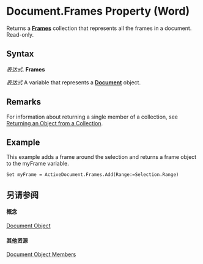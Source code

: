 
# Document.Frames Property (Word)

Returns a  **[Frames](d0f526b5-ae1d-ad7a-0da3-5a7b30526b55.md)** collection that represents all the frames in a document. Read-only.


## Syntax

 _表达式_. **Frames**

 _表达式_ A variable that represents a **[Document](8d83487a-2345-a036-a916-971c9db5b7fb.md)** object.


## Remarks

For information about returning a single member of a collection, see [Returning an Object from a Collection](28f76384-f495-9640-a7c8-10ada3fac727.md).


## Example

This example adds a frame around the selection and returns a frame object to the myFrame variable.


```
Set myFrame = ActiveDocument.Frames.Add(Range:=Selection.Range)
```


## 另请参阅


#### 概念


[Document Object](8d83487a-2345-a036-a916-971c9db5b7fb.md)
#### 其他资源


[Document Object Members](http://msdn.microsoft.com/library/fc9ab457-0888-f917-3d52-387168ac23b9%28Office.15%29.aspx)